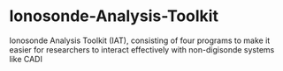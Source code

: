 # Ionosonde-Analysis-Toolkit
 Ionosonde Analysis Toolkit (IAT), consisting of four programs to make it easier for researchers to interact effectively with non-digisonde systems like CADI
